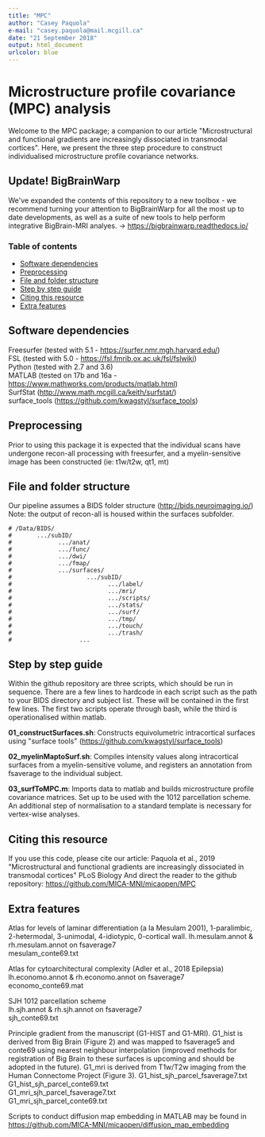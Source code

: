 ```yaml
---
title: "MPC"
author: "Casey Paquola"
e-mail: "casey.paquola@mail.mcgill.ca"
date: "21 September 2018"
output: html_document
urlcolor: blue
---
```


# Microstructure profile covariance (MPC) analysis
Welcome to the MPC package; a companion to our article "Microstructural and functional gradients are increasingly dissociated in transmodal cortices". Here, we present the three step procedure to construct individualised microstructure profile covariance networks.

## Update! BigBrainWarp
We've expanded the contents of this repository to a new toolbox - we recommend turning your attention to BigBrainWarp for all the most up to date developments, as well as a suite of new tools to help perform integrative BigBrain-MRI analyes. -> https://bigbrainwarp.readthedocs.io/

### Table of contents
* [Software dependencies](#software-dependencies)   
* [Preprocessing](#preprocessing)   
* [File and folder structure](#file-and-folder-structure)   
* [Step by step guide](#step-by-step-guide)   
* [Citing this resource](#citing-this-resource)   
* [Extra features](#extra-features)   

## Software dependencies
Freesurfer (tested with 5.1 - https://surfer.nmr.mgh.harvard.edu/)   
FSL (tested with 5.0 - https://fsl.fmrib.ox.ac.uk/fsl/fslwiki)   
Python (tested with 2.7 and 3.6)   
MATLAB (tested on 17b and 16a - https://www.mathworks.com/products/matlab.html)   
SurfStat (http://www.math.mcgill.ca/keith/surfstat/)   
surface_tools (https://github.com/kwagstyl/surface_tools)   

## Preprocessing
Prior to using this package it is expected that the individual scans have undergone recon-all processing with freesurfer, and a myelin-sensitive image has been constructed (ie: t1w/t2w, qt1, mt)

## File and folder structure
Our pipeline assumes a BIDS folder structure (http://bids.neuroimaging.io/)
Note: the output of recon-all is housed within the surfaces subfolder.
```{r, echo=TRUE}
# /Data/BIDS/   
#       .../subID/   
#             .../anat/  
#             .../func/  
#             .../dwi/   
#             .../fmap/   
#             .../surfaces/   
#                     .../subID/   
#                           .../label/   
#                           .../mri/   
#                           .../scripts/   
#                           .../stats/   
#                           .../surf/   
#                           .../tmp/   
#                           .../touch/   
#                           .../trash/   
#                   ...   
```   

## Step by step guide
Within the github repository are three scripts, which should be run in sequence. There are a few lines to hardcode in each script such as the path to your BIDS directory and subject list. These will be contained in the first few lines. The first two scripts operate through bash, while the third is operationalised within matlab. 

**01_constructSurfaces.sh**: Constructs equivolumetric intracortical surfaces using "surface tools" (https://github.com/kwagstyl/surface_tools)

**02_myelinMaptoSurf.sh**: Compiles intensity values along intracortical surfaces from a myelin-sensitive volume, and registers an annotation from fsaverage to the individual subject.

**03_surfToMPC.m**: Imports data to matlab and builds microstructure profile covariance matrices. Set up to be used with the 1012 parcellation scheme. An additional step of normalisation to a standard template is necessary for vertex-wise analyses. 

## Citing this resource
If you use this code, please cite our article:  Paquola et al., 2019 "Microstructural and functional gradients are increasingly dissociated in transmodal cortices" PLoS Biology 
And direct the reader to the github repository: https://github.com/MICA-MNI/micaopen/MPC

## Extra features
Atlas for levels of laminar differentiation (a la Mesulam 2001), 1-paralimbic, 2-hetermodal, 3-unimodal, 4-idiotypic, 0-cortical wall. 
  lh.mesulam.annot & rh.mesulam.annot on fsaverage7  
  mesulam_conte69.txt  

Atlas for cytoarchitectural complexity (Adler et al., 2018 Epilepsia)
  lh.economo.annot & rh.economo.annot on fsaverage7  
  economo_conte69.mat   

SJH 1012 parcellation scheme  
  lh.sjh.annot & rh.sjh.annot on fsaverage7  
  sjh_conte69.txt  

Principle gradient from the manuscript (G1-HIST and G1-MRI). G1_hist is derived from Big Brain (Figure 2) and was mapped to fsaverage5 and conte69 using nearest neighbour interpolation (improved methods for registration of Big Brain to these surfaces is upcoming and should be adopted in the future). G1_mri is derived from T1w/T2w imaging from the Human Connectome Project (Figure 3). 
  G1_hist_sjh_parcel_fsaverage7.txt  
  G1_hist_sjh_parcel_conte69.txt  
  G1_mri_sjh_parcel_fsaverage7.txt  
  G1_mri_sjh_parcel_conte69.txt  

Scripts to conduct diffusion map embedding in MATLAB may be found in https://github.com/MICA-MNI/micaopen/diffusion_map_embedding   

```
